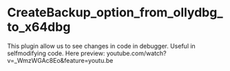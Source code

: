 # CreateBackup_option_from_ollydbg_to_x64dbg
This plugin allow us to see changes in code in debugger. Useful in selfmodifying code. Here preview: youtube.com/watch?v=_WmzWGAc8Eo&amp;feature=youtu.be
